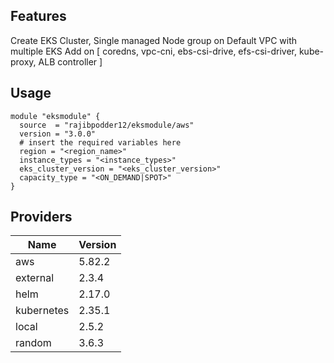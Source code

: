 ## Features

Create EKS Cluster, Single managed Node group on Default VPC with multiple EKS Add on [ coredns, vpc-cni, ebs-csi-drive, efs-csi-driver, kube-proxy, ALB controller ] 

## Usage

```
module "eksmodule" {
  source  = "rajibpodder12/eksmodule/aws"
  version = "3.0.0"
  # insert the required variables here
  region = "<region_name>"
  instance_types = "<instance_types>"
  eks_cluster_version = "<eks_cluster_version>"
  capacity_type = "<ON_DEMAND|SPOT>"
}

```

## Providers

| Name | Version |
|------|---------|
| aws | 5.82.2 |
|external| 2.3.4 |
|helm| 2.17.0 |
|kubernetes| 2.35.1 |
|local|2.5.2|
|random|3.6.3|
